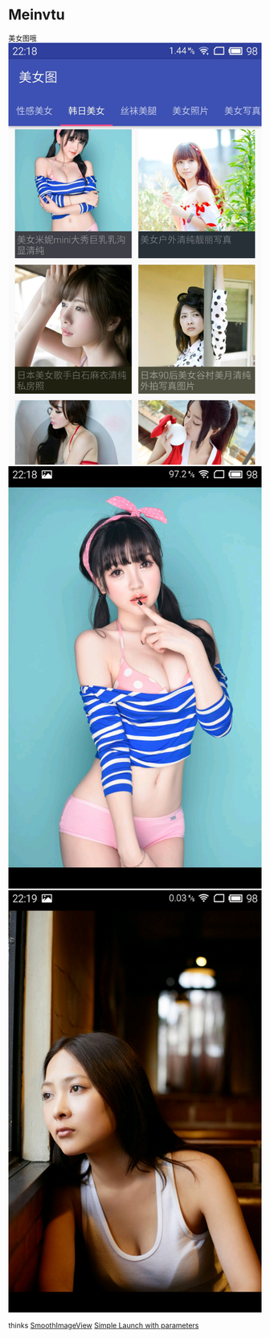 # Meinvtu
美女图哦
![Alt text](/screenshots/S60313-221814.jpg)
![Alt text](/screenshots/S60313-221825.jpg)
![Alt text](/screenshots/S60313-221906.jpg)
 
 thinks [SmoothImageView](https://github.com/liukkevin/SmoothImageView)
 <a href="qxhdyydb://com.qxhd.yydb/qxhd/"> Simple Launch with parameters </a>
